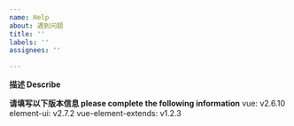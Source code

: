 ```yaml
---
name: Help
about: 遇到问题
title: ''
labels: ''
assignees: ''

---
```


**描述 Describe**

**请填写以下版本信息 please complete the following information**
vue: v2.6.10
element-ui: v2.7.2
vue-element-extends: v1.2.3
